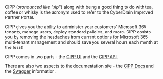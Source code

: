 <!-- markdownlint-disable-next-line MD041 -->
CIPP (*pronounced like "sip"*) along with being a good thing to do with tea, coffee or whisky is the acronym used to refer to the CyberDrain Improved Partner Portal.

CIPP gives you the ability to administer your customers' Microsoft 365 tenants, manage users, deploy standard policies, and more. CIPP assists you by removing the headaches from current options for Microsoft 365 multi-tenant management and should save you several hours each month at the least!

CIPP comes in two parts - the [CIPP UI](/docs/dev/CIPP/structure/) and the [CIPP API](/docs/dev/CIPP-API/).

There are also two aspects to the documentation site - the [CIPP Docs](/docs) and the [Swagger](/docs/api) information.
